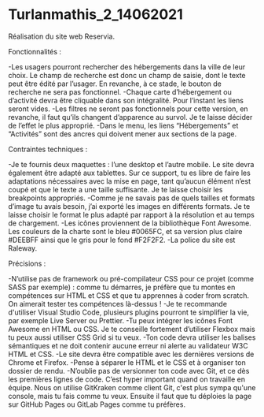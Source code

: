 # Turlanmathis_2_14062021

Réalisation du site web Reservia. 

Fonctionnalités : 

-Les usagers pourront rechercher des hébergements dans la ville de leur choix. Le champ de recherche est donc un champ de saisie, dont le texte peut être édité par l’usager. En revanche, à ce stade, le bouton de recherche ne sera pas fonctionnel.
-Chaque carte d’hébergement ou d’activité devra être cliquable dans son intégralité. Pour l’instant les liens seront vides.
-Les filtres ne seront pas fonctionnels pour cette version, en revanche, il faut qu’ils changent d’apparence au survol. Je te laisse décider de l’effet le plus approprié.
-Dans le menu, les liens “Hébergements” et “Activités” sont des ancres qui doivent mener aux sections de la page.

Contraintes techniques :

-Je te fournis deux maquettes : l’une desktop et l’autre mobile. Le site devra également être adapté aux tablettes. Sur ce support, tu es libre de faire les adaptations nécessaires avec la mise en page, tant qu’aucun élément n’est coupé et que le texte a une taille suffisante. Je te laisse choisir les breakpoints appropriés.
-Comme je ne savais pas de quels tailles et formats d’image tu avais besoin, j’ai exporté les images en différents formats. Je te laisse choisir le format le plus adapté par rapport à la résolution et au temps de chargement.
-Les icônes proviennent de la bibliothèque Font Awesome. Les couleurs de la charte sont le bleu #0065FC, et sa version plus claire #DEEBFF ainsi que le gris pour le fond #F2F2F2.
-La police du site est Raleway.

Précisions : 

-N’utilise pas de framework ou pré-compilateur CSS pour ce projet (comme SASS par exemple) : comme tu démarres, je préfère que tu montes en compétences sur HTML et CSS et que tu apprennes à coder from scratch. On aimerait tester tes compétences là-dessus !
-Je te recommande d'utiliser Visual Studio Code, plusieurs plugins pourront te simplifier la vie, par exemple Live Server ou Prettier.
-Tu peux intégrer les icônes Font Awesome en HTML ou CSS. Je te conseille fortement d’utiliser Flexbox mais tu peux aussi utiliser CSS Grid si tu veux.
-Ton code devra utiliser les balises sémantiques et ne doit contenir aucune erreur ni alerte au validateur W3C HTML et CSS.
-Le site devra être compatible avec les dernières versions de Chrome et Firefox.
-Pense à séparer le HTML et le CSS et à organiser ton dossier de rendu.
-N’oublie pas de versionner ton code avec Git, et ce dès les premières lignes de code. C’est hyper important quand on travaille en équipe. Nous on utilise GitKraken comme client Git, c'est plus sympa qu'une console, mais tu fais comme tu veux. Ensuite il faut que tu déploies la page sur GitHub Pages ou GitLab Pages comme tu préfères.